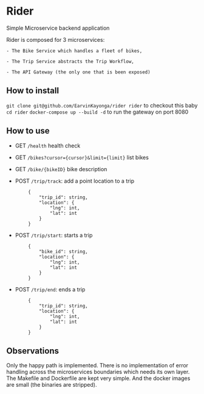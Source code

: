 # Rider

Simple Microservice backend application

Rider is composed for 3 microservices:

    - The Bike Service which handles a fleet of bikes,
    
    - The Trip Service abstracts the Trip Workflow,
    
    - The API Gateway (the only one that is been exposed)

## How to install

`git clone git@github.com/EarvinKayonga/rider rider` to checkout this baby
`cd rider`
`docker-compose up --build -d` to run the gateway on port 8080

## How to use


- GET `/health`                                 health check       
- GET `/bikes?cursor={cursor}&limit={limit}`    list bikes
- GET `/bike/{bikeID}`                          bike description

- POST `/trip/track`: add a point location to a trip

```
        { 
            "trip_id": string,
            "location": {
                "lng": int,
                "lat": int
            }
        }
```

- POST `/trip/start`: starts a trip

```
        { 
            "bike_id": string,
            "location": {
                "lng": int,
                "lat": int
            }
        }
```

- POST `/trip/end`: ends a trip

```
        { 
            "trip_id": string,
            "location": {
                "lng": int,
                "lat": int
            }
        }
```

## Observations

Only the happy path is implemented. There is no implementation of error handling 
across the microservices boundaries which needs its own layer.
The Makefile and Dockerfile are kept very simple. And the docker images are small (the binaries are stripped).
